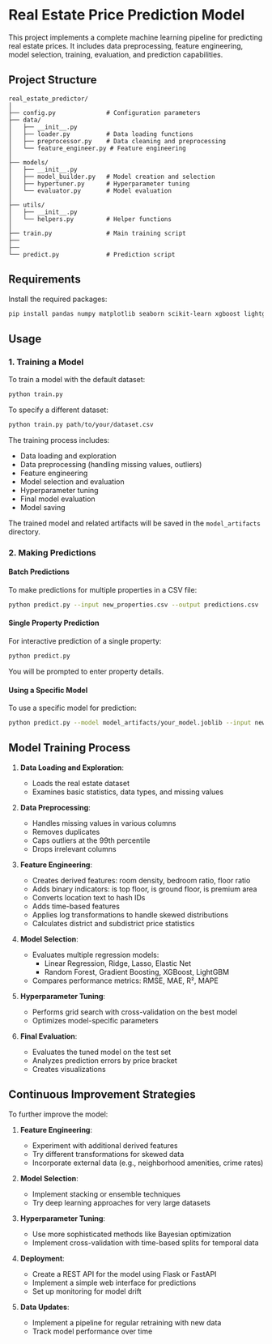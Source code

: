 # Real Estate Price Prediction Model

This project implements a complete machine learning pipeline for predicting real estate prices. It includes data preprocessing, feature engineering, model selection, training, evaluation, and prediction capabilities.

## Project Structure

```
real_estate_predictor/
│
├── config.py              # Configuration parameters
├── data/
│   ├── __init__.py
│   ├── loader.py          # Data loading functions
│   ├── preprocessor.py    # Data cleaning and preprocessing
│   └── feature_engineer.py # Feature engineering
│
├── models/
│   ├── __init__.py
│   ├── model_builder.py   # Model creation and selection
│   ├── hypertuner.py      # Hyperparameter tuning
│   └── evaluator.py       # Model evaluation
│
├── utils/
│   ├── __init__.py
│   └── helpers.py         # Helper functions
│
├── train.py               # Main training script
├──
├──
└── predict.py             # Prediction script
```

## Requirements

Install the required packages:

```bash
pip install pandas numpy matplotlib seaborn scikit-learn xgboost lightgbm joblib
```

## Usage

### 1. Training a Model

To train a model with the default dataset:

```bash
python train.py
```

To specify a different dataset:

```bash
python train.py path/to/your/dataset.csv
```

The training process includes:

- Data loading and exploration
- Data preprocessing (handling missing values, outliers)
- Feature engineering
- Model selection and evaluation
- Hyperparameter tuning
- Final model evaluation
- Model saving

The trained model and related artifacts will be saved in the `model_artifacts` directory.

### 2. Making Predictions

#### Batch Predictions

To make predictions for multiple properties in a CSV file:

```bash
python predict.py --input new_properties.csv --output predictions.csv
```

#### Single Property Prediction

For interactive prediction of a single property:

```bash
python predict.py
```

You will be prompted to enter property details.

#### Using a Specific Model

To use a specific model for prediction:

```bash
python predict.py --model model_artifacts/your_model.joblib --input new_properties.csv
```

## Model Training Process

1. **Data Loading and Exploration**:

   - Loads the real estate dataset
   - Examines basic statistics, data types, and missing values

2. **Data Preprocessing**:

   - Handles missing values in various columns
   - Removes duplicates
   - Caps outliers at the 99th percentile
   - Drops irrelevant columns

3. **Feature Engineering**:

   - Creates derived features: room density, bedroom ratio, floor ratio
   - Adds binary indicators: is top floor, is ground floor, is premium area
   - Converts location text to hash IDs
   - Adds time-based features
   - Applies log transformations to handle skewed distributions
   - Calculates district and subdistrict price statistics

4. **Model Selection**:

   - Evaluates multiple regression models:
     - Linear Regression, Ridge, Lasso, Elastic Net
     - Random Forest, Gradient Boosting, XGBoost, LightGBM
   - Compares performance metrics: RMSE, MAE, R², MAPE

5. **Hyperparameter Tuning**:

   - Performs grid search with cross-validation on the best model
   - Optimizes model-specific parameters

6. **Final Evaluation**:
   - Evaluates the tuned model on the test set
   - Analyzes prediction errors by price bracket
   - Creates visualizations

## Continuous Improvement Strategies

To further improve the model:

1. **Feature Engineering**:

   - Experiment with additional derived features
   - Try different transformations for skewed data
   - Incorporate external data (e.g., neighborhood amenities, crime rates)

2. **Model Selection**:

   - Implement stacking or ensemble techniques
   - Try deep learning approaches for very large datasets

3. **Hyperparameter Tuning**:

   - Use more sophisticated methods like Bayesian optimization
   - Implement cross-validation with time-based splits for temporal data

4. **Deployment**:

   - Create a REST API for the model using Flask or FastAPI
   - Implement a simple web interface for predictions
   - Set up monitoring for model drift

5. **Data Updates**:
   - Implement a pipeline for regular retraining with new data
   - Track model performance over time
